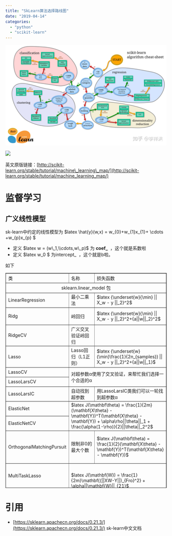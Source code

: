 ```yaml
---
title: "SkLearn算法选择路线图"
date: "2019-04-14"
categories: 
  - "python"
  - "scikit-learn"
---
```


[![](images/v2-6c2e844aaa6ae4fdd3924bb496c2f421_r.jpg)](http://127.0.0.1/wp-content/uploads/2020/11/v2-6c2e844aaa6ae4fdd3924bb496c2f421_r.jpg)

[![](images/20160930051801241.png)](http://127.0.0.1/wp-content/uploads/2019/04/20160930051801241.png)

英文原版链接：[http://scikit-learn.org/stable/tutorial/machine\_learning\_map/](http://scikit-learn.org/stable/tutorial/machine_learning_map/)

# 监督学习

## 广义线性模型

sk-learn中约定的线性模型为 $latex \\hat{y}(w,x) = w\_{0}+w\_{1}x\_{1}+ \\cdots +w\_{p}x\_{p} $

- 定义 $latex w = (w\_1,\\cdots,w\_p)$ 为 **coef\_**  ，这个就是系数啦
- 定义 $latex w\_0 $ 为intercept\_  ，这个就是b啦。

如下

<table style="height: 672px; width: 100%; border-collapse: collapse;" border="1"><tbody><tr style="height: 24px;"><td style="width: 19.1516%; height: 24px;">类</td><td style="width: 22.6665%; height: 24px;">名称</td><td style="width: 36.4848%; height: 24px;">损失函数</td></tr><tr style="height: 24px;"><td style="text-align: center; width: 78.3029%; height: 24px;" colspan="3">sklearn.linear_model 包</td></tr><tr style="height: 24px;"><td style="width: 19.1516%; height: 24px;">LinearRegression</td><td style="width: 22.6665%; height: 24px;">最小二乘法</td><td style="width: 36.4848%; height: 24px;">$latex {\underset{w}{\min} || X_w - y ||_2}^2$</td></tr><tr style="height: 48px;"><td style="width: 19.1516%; height: 48px;">Ridg</td><td style="width: 22.6665%; height: 48px;">岭回归</td><td style="width: 36.4848%; height: 48px;">$latex {\underset{w}{\min} || X_w - y ||_2}^2+{a||w||_2}^2$</td></tr><tr style="height: 24px;"><td style="width: 19.1516%; height: 24px;">RidgeCV</td><td style="width: 22.6665%; height: 24px;">广义交叉验证岭回归</td><td style="width: 36.4848%; height: 24px;">&nbsp;</td></tr><tr style="height: 24px;"><td style="width: 19.1516%; height: 24px;">Lasso</td><td style="width: 22.6665%; height: 24px;">Lasso回归（L1正则）</td><td style="width: 36.4848%; height: 24px;">$latex {\underset{w}{\min}\frac{1}{2n_{samples}} || X_w - y ||_2}^2+{a||w||_1}$</td></tr><tr style="height: 24px;"><td style="width: 19.1516%; height: 24px;">LassoCV</td><td style="width: 22.6665%; height: 48px;" colspan="2" rowspan="2">对超参数α使用了交叉验证，来帮忙我们选择一个合适的α</td></tr><tr style="height: 24px;"><td style="width: 19.1516%; height: 24px;">LassoLarsCV</td></tr><tr style="height: 24px;"><td style="width: 19.1516%; height: 24px;">LassoLarsIC</td><td style="width: 22.6665%; height: 24px;">自动找到超参数</td><td style="width: 36.4848%; height: 24px;">用LassoLarsIC类我们可以一轮找到超参数α</td></tr><tr style="height: 24px;"><td style="width: 19.1516%; height: 24px;">ElasticNet</td><td style="width: 59.1513%; height: 48px;" colspan="2" rowspan="2">$latex J(\mathbf\theta) = \frac{1}{2m}(\mathbf{X\theta} - \mathbf{Y})^T(\mathbf{X\theta} - \mathbf{Y}) + \alpha\rho||\theta||_1 + \frac{\alpha(1-\rho)}{2}||\theta||_2^2$</td></tr><tr style="height: 24px;"><td style="width: 19.1516%; height: 24px;">ElasticNetCV</td></tr><tr style="height: 96px;"><td style="width: 19.1516%; height: 96px;">OrthogonalMatchingPursuit</td><td style="width: 22.6665%; height: 96px;">限制非0的最大个数</td><td style="width: 36.4848%; height: 96px;">$latex J(\mathbf\theta) = \frac{1}{2}(\mathbf{X\theta} - \mathbf{Y})^T(\mathbf{X\theta} - \mathbf{Y})$</td></tr><tr style="height: 72px;"><td style="width: 19.1516%; height: 72px;">MultiTaskLasso</td><td style="width: 59.1513%; height: 96px;" colspan="2" rowspan="2">$latex J(\mathbf{W}) = \frac{1}{2m}\mathbf{(||XW-Y||)_{Fro}^2} + \alpha||\mathbf{W}||_{21}$</td></tr><tr style="height: 24px;"><td style="width: 19.1516%; height: 24px;">MultiTaskLassoCV</td></tr><tr style="height: 120px;"><td style="width: 19.1516%; height: 120px;">MultiTaskElasticNet</td><td style="width: 59.1513%; height: 144px;" colspan="2" rowspan="2">$latex J(\mathbf{W}) = \frac{1}{2m}\mathbf{(||XW-Y||)_{Fro}^2} + \alpha\rho||\mathbf{W}||_{21} + \frac{\alpha(1-\rho)}{2}\mathbf{(||W||)_{Fro}^2}$</td></tr><tr style="height: 24px;"><td style="width: 19.1516%; height: 24px;">MultiTaskElasticNetCV</td></tr><tr style="height: 24px;"><td style="width: 19.1516%; height: 24px;">BayesianRidge</td><td style="width: 22.6665%; height: 24px;">贝叶斯回归模型</td><td style="width: 36.4848%; height: 24px;">&nbsp;</td></tr><tr style="height: 24px;"><td style="width: 19.1516%; height: 24px;">ARDRegression</td><td style="width: 22.6665%; height: 24px;">贝叶斯回归模型</td><td style="width: 36.4848%; height: 24px;">&nbsp;</td></tr></tbody></table>

# 引用

- [https://sklearn.apachecn.org/docs/0.21.3/](https://sklearn.apachecn.org/docs/0.21.3/) sk-learn中文文档
